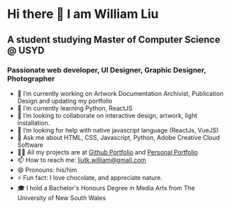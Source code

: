 # Hi there 👋 I am William Liu

## A student studying Master of Computer Science @ USYD

### Passionate web developer, UI Designer, Graphic Designer, Photographer

<!--**liutkwilliam/liutkwilliam** is a ✨ _special_ ✨ repository because its `README.md` (this file) appears on your GitHub profile.-->

- 🔭 I’m currently working on Artwork Documentation Archivist, Publication Design and updating my portfolio
- 🌱 I’m currently learning Python, ReactJS
- 👯 I’m looking to collaborate on interactive design, artwork, light installation.
- 🤔 I’m looking for help with native javascript language (ReactJs, VueJS)
- 💬 Ask me about HTML, CSS, Javascript, Python, Adobe Creative Cloud Software
- 👨‍💻 All my projects are at [Github Portfolio](https://github.com/liutkwilliam/) and [Personal Portfolio](https://www.liutkwilliam.com/)
- 📫 How to reach me: [liutk.william@gmail.com](liutk.william@gmail.com)
- 😄 Pronouns: his/him
- ⚡ Fun fact: I love chocolate, and appreciate nature.
- 🎓 I hold a Bachelor's Honours Degree in Media Arts from The University of New South Wales
